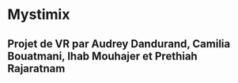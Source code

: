 # Mystimix

## Projet de VR par Audrey Dandurand, Camilia Bouatmani, Ihab Mouhajer et Prethiah Rajaratnam


